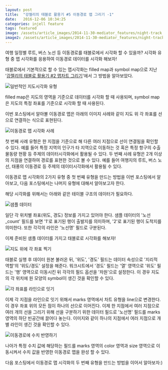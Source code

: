 ```yaml
---
layout: post
title:  "강젤리의 태블로 활용기 #5 이동경로 맵 그리기 -1"
date:   2016-12-06 10:34:25
categories: injell feature
tags: featured
image: /assets/article_images/2014-11-30-mediator_features/night-track.JPG
image2: /assets/article_images/2014-11-30-mediator_features/night-track-mobile.JPG
---
```


여행 일정별 루트, 버스 노선 등 이동경로를 태블로에서 시각화 할 수 있을까?
시각화 유형 중 맵 시각화를 응용하여 이동경로 데이터를 시각화 해보자!

태블로에서 기본적으로 할 수 있는 맵시각화는 filled map과 symbol map으로 지난 '[강젤리의 태블로 활용기 #2 맵차트 그리기](http://newsjelly.github.io/blog-contents/injell/feature/2016/07/03/kangjell.html)'에서 그 방법을 알아보았다.

![일반적인 지도시각화 유형](https://cloud.githubusercontent.com/assets/10662638/20953354/49d03856-bc76-11e6-986c-09998ff225bb.png)

filled map은 지도의 영역을 기준으로 데이터를 시각화 할 때 사용되며, symbol map은 지도의 특정 좌표를 기준으로 시각화 할 때 사용된다.

이번 포스팅에서 알아볼 이동경로 맵은 아래의 이미지 사례와 같이 지도 위 각 좌표를 선으로 연결하는 식으로 표현된다.

![이동경로 맵 시각화 사례](https://cloud.githubusercontent.com/assets/10662638/20953497/87aa6bc8-bc77-11e6-8ab9-c1f0edc5b4e4.png)

첫 번째 사례 유형은 한 지점을 기준으로 해 다른 여러 지점으로 선이 연결됨을 확인할 수 있다. 예를 들어 특정 지역의 인구가 타 지역으로 이동하는 것 혹은 특정 항구의 수출 물동량 현황 등 주제의 데이터시각화에서 활용될 수 있다. 두 번째 사례 유형은 2개 이상의 지점을 연결하여 경로를 표현한 것으로 볼 수 있다. 예를 들어 여행지의 루트, 버스 노선, 태풍의 이동경로 등 주제의 데이터시각화에서 활용될 수 있다.

이동경로 맵 시각화의 2가지 유형 중 첫 번째 유형을 만드는 방법을 이번 포스팅에서 알아보고, 다음 포스팅에서는 나머지 유형에 대해서 알아보고자 한다.

해당 시각화를 위해서는 아래와 같은 테이블 구조의 데이터가 필요하다.

![샘플 데이터](https://cloud.githubusercontent.com/assets/10662638/20953740/eba5ef34-bc78-11e6-85a5-9328b5943d09.png)

일단 각 위치별 좌표(위도, 경도) 정보를 가지고 있어야 한다. 샘플 데이터의 '노선_count' 필드를 보면 '1'로 표기된 행이 출발지를 의미하며, '2'로 표기된 행이 도착지를 의미한다. 또한 각각의 라인은 '노선명' 필드로 구분된다.

이제 준비된 샘플 데이터를 가지고 태블로로 시각화를 해보자!

![지도 위에 각 좌표 찍기](https://cloud.githubusercontent.com/assets/10662638/20953877/e1fd279e-bc79-11e6-8f56-30528b22764e.png)

태블로 실행 후 데이터 원본 불러온 뒤, '위도', '경도' 필드는 데이터 속성으로 '지리적 역할'의 '위도/경도' 설정을 해준다. 워크시트에서 '경도' 필드는 '열' 영역으로 '위도' 필드는 '행' 영역으로 이동시킨 뒤 각각의 필드 옵션을 '차원'으로 설정한다. 이 경우 지도의 각 위치에 원 모양의 symbol이 생긴 것을 확인할 수 있다.

![각 좌표를 라인으로 잇기](https://cloud.githubusercontent.com/assets/10662638/20953918/19af1670-bc7a-11e6-85b9-f36a5fb7d338.png)

이제 각 지점을 라인으로 잇기 위해서 marks 영역에서 차트 유형을 line으로 변경한다. 이 경우 좌표 위의 모든 점이 하나의 선으로 이어진다. 이제 한 지점에서 여러 지점으로 여러 개의 선을 그리기 위해 선을 구분하기 위한 데이터 필드로 '노선명' 필드를 marks 영역의 하단 빈공간에 끌어다 놓는다. 이미지와 같이 하나의 지점에서 여러 지점으로 개별 라인이 생긴 것을 확인할 수 있다.

![이동경로에 수치 반영하기](https://cloud.githubusercontent.com/assets/10662638/20954014/e09d0c4c-bc7a-11e6-92d5-fbf1c7079d7e.png)

나아가 특정 수치 값에 해당하는 필드를 marks 영역의 color 영역과 size 영역으로 이동시켜서 수치 값을 반영한 이동경로 맵을 완성 할 수 있다.

다음 포스팅에서 이동경로 맵 시각화의 두 번째 유형을 만드는 방법을 이어서 알아보자:)
